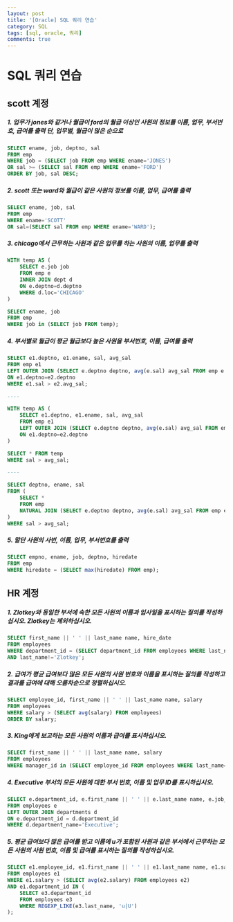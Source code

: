 ```yaml
---
layout: post
title: '[Oracle] SQL 쿼리 연습'
category: SQL
tags: [sql, oracle, 쿼리]
comments: true
---
```


# SQL 쿼리 연습
## scott 계정
##### 1. 업무가 jones와 같거나 월급이 ford의 월급 이상인 사원의 정보를 이름, 업무, 부서번호, 급여를 출력  단, 업무별, 월급이 많은 순으로

~~~sql
SELECT ename, job, deptno, sal
FROM emp
WHERE job = (SELECT job FROM emp WHERE ename='JONES')
OR sal >= (SELECT sal FROM emp WHERE ename='FORD')
ORDER BY job, sal DESC;
~~~


##### 2. scott 또는 ward와 월급이 같은 사원의 정보를 이름, 업무, 급여를 출력

~~~sql
SELECT ename, job, sal
FROM emp
WHERE ename='SCOTT'
OR sal=(SELECT sal FROM emp WHERE ename='WARD');
~~~

##### 3. chicago에서 근무하는 사원과 같은 업무를 하는 사원의 이름, 업무를 출력

~~~sql
WITH temp AS (
    SELECT e.job job
    FROM emp e
    INNER JOIN dept d
    ON e.deptno=d.deptno
    WHERE d.loc='CHICAGO'
)

SELECT ename, job
FROM emp
WHERE job in (SELECT job FROM temp);
~~~

##### 4. 부서별로 월급이 평균 월급보다 높은 사원을 부서번호, 이름, 급여를 출력

~~~sql
SELECT e1.deptno, e1.ename, sal, avg_sal
FROM emp e1
LEFT OUTER JOIN (SELECT e.deptno deptno, avg(e.sal) avg_sal FROM emp e GROUP BY e.deptno) e2
ON e1.deptno=e2.deptno
WHERE e1.sal > e2.avg_sal;

----

WITH temp AS (
    SELECT e1.deptno, e1.ename, sal, avg_sal
    FROM emp e1
    LEFT OUTER JOIN (SELECT e.deptno deptno, avg(e.sal) avg_sal FROM emp e GROUP BY e.deptno) e2
    ON e1.deptno=e2.deptno
)

SELECT * FROM temp
WHERE sal > avg_sal;

----

SELECT deptno, ename, sal
FROM (
    SELECT *
    FROM emp
    NATURAL JOIN (SELECT e.deptno deptno, avg(e.sal) avg_sal FROM emp e GROUP BY e.deptno)
)
WHERE sal > avg_sal;
~~~

##### 5. 말단 사원의 사번, 이름, 업무, 부서번호를 출력

~~~sql
SELECT empno, ename, job, deptno, hiredate
FROM emp
WHERE hiredate = (SELECT max(hiredate) FROM emp);
~~~


## HR 계정
##### 1. Zlotkey와 동일한 부서에 속한 모든 사원의 이름과 입사일을 표시하는 질의를 작성하십시오. Zlotkey는 제외하십시오.

~~~sql
SELECT first_name || ' ' || last_name name, hire_date
FROM employees
WHERE department_id = (SELECT department_id FROM employees WHERE last_name='Zlotkey')
AND last_name!='Zlotkey';
~~~

##### 2. 급여가 평균 급여보다 많은 모든 사원의 사원 번호와 이름을 표시하는 질의를 작성하고 결과를 급여에 대해 오름차순으로 정렬하십시오.

~~~sql
SELECT employee_id, first_name || ' ' || last_name name, salary
FROM employees
WHERE salary > (SELECT avg(salary) FROM employees)
ORDER BY salary;
~~~

##### 3. King에게 보고하는 모든 사원의 이름과 급여를 표시하십시오.

~~~sql
SELECT first_name || ' ' || last_name name, salary
FROM employees
WHERE manager_id in (SELECT employee_id FROM employees WHERE last_name='King');
~~~

##### 4. Executive 부서의 모든 사원에 대한 부서 번호, 이름 및 업무 ID를 표시하십시오.

~~~sql
SELECT e.department_id, e.first_name || ' ' || e.last_name name, e.job_id
FROM employees e
LEFT OUTER JOIN departments d
ON e.department_id = d.department_id
WHERE d.department_name='Executive';
~~~

##### 5. 평균 급여보다 많은 급여를 받고 이름에 u가 포함된 사원과 같은 부서에서 근무하는 모든 사원의 사원 번호, 이름 및 급여를 표시하는 질의를 작성하십시오.

~~~sql
SELECT e1.employee_id, e1.first_name || ' ' || e1.last_name name, e1.salary
FROM employees e1
WHERE e1.salary > (SELECT avg(e2.salary) FROM employees e2)
AND e1.department_id IN (
	SELECT e3.department_id 
	FROM employees e3 
	WHERE REGEXP_LIKE(e3.last_name, 'u|U')
);
~~~
